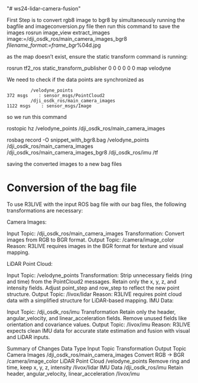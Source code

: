"# ws24-lidar-camera-fusion" 

First Step is to convert rgb8 image to bgr8 by simultaneously running the bagfile and imageconversion.py file 
then run this command to save the images rosrun image_view extract_images image:=/dji_osdk_ros/main_camera_images_bgr8 _filename_format:=frame_bgr_%04d.jpg

as the  map doesn’t exist, ensure the static transform command is running:

rosrun tf2_ros static_transform_publisher 0 0 0 0 0 0 map velodyne

We need to check if the data points are synchronized as 

             /velodyne_points                                               372 msgs    : sensor_msgs/PointCloud2
             /dji_osdk_ros/main_camera_images                              1122 msgs    : sensor_msgs/Image

so we run this command

 rostopic hz /velodyne_points /dji_osdk_ros/main_camera_images

rosbag record -O snippet_with_bgr8.bag /velodyne_points /dji_osdk_ros/main_camera_images /dji_osdk_ros/main_camera_images_bgr8 /dji_osdk_ros/imu /tf

saving the converted images to a new bag files 

# Conversion of the bag file
To use R3LIVE with the input ROS bag file with our bag files, the following transformations are necessary:

Camera Images:<br />

Input Topic: /dji_osdk_ros/main_camera_images
Transformation: Convert images from RGB to BGR format.
Output Topic: /camera/image_color
Reason: R3LIVE requires images in the BGR format for texture and visual mapping.

LiDAR Point Cloud:

Input Topic: /velodyne_points
Transformation:
Strip unnecessary fields (ring and time) from the PointCloud2 messages.
Retain only the x, y, z, and intensity fields.
Adjust point_step and row_step to reflect the new point structure.
Output Topic: /livox/lidar
Reason: R3LIVE requires point cloud data with a simplified structure for LiDAR-based mapping.
IMU Data:

Input Topic: /dji_osdk_ros/imu
Transformation
Retain only the header, angular_velocity, and linear_acceleration fields.
Remove unused fields like orientation and covariance values.
Output Topic: /livox/imu
Reason: R3LIVE expects clean IMU data for accurate state estimation and fusion with visual and LiDAR inputs.

Summary of Changes
Data Type	Input Topic	Transformation	Output Topic
Camera Images	/dji_osdk_ros/main_camera_images	Convert RGB → BGR	/camera/image_color
LiDAR Point Cloud	/velodyne_points	Remove ring and time, keep x, y, z, intensity	/livox/lidar
IMU Data	/dji_osdk_ros/imu	Retain header, angular_velocity, linear_acceleration	/livox/imu
